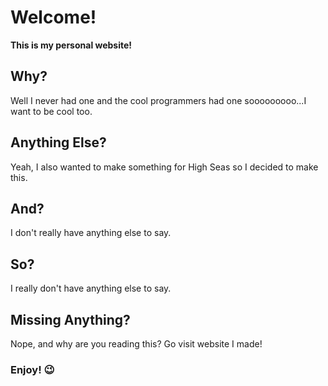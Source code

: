 # Welcome!
**This is my personal website!**
## Why?
Well I never had one and the cool programmers had one sooooooooo...I want to be cool too.
## Anything Else?
Yeah, I also wanted to make something for High Seas so I decided to make this.
## And?
I don't really have anything else to say.
## So?
I really don't have anything else to say.
## Missing Anything?
Nope, and why are you reading this? Go visit website I made!
### Enjoy! 😉